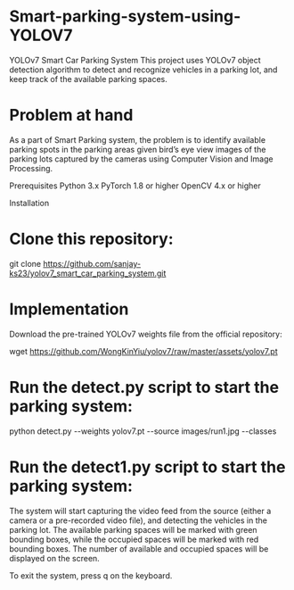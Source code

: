 # Smart-parking-system-using-YOLOV7

YOLOv7 Smart Car Parking System
This project uses YOLOv7 object detection algorithm to detect and recognize vehicles in a parking lot, and keep track of the available parking spaces.

# Problem at hand
As a part of Smart Parking system, the problem is to identify available parking spots in the parking areas given bird’s eye view images of the parking lots captured by the cameras using Computer Vision and Image Processing.

Prerequisites
Python 3.x
PyTorch 1.8 or higher
OpenCV 4.x or higher

Installation

# Clone this repository:

git clone https://github.com/sanjay-ks23/yolov7_smart_car_parking_system.git

# Implementation

Download the pre-trained YOLOv7 weights file from the official repository:

wget https://github.com/WongKinYiu/yolov7/raw/master/assets/yolov7.pt

# Run the detect.py script to start the parking system:

python detect.py --weights yolov7.pt --source images/run1.jpg --classes 

# Run the detect1.py script to start the parking system:

The system will start capturing the video feed from the source (either a camera or a pre-recorded video file), and detecting the vehicles in the parking lot. The available parking spaces will be marked with green bounding boxes, while the occupied spaces will be marked with red bounding boxes. The number of available and occupied spaces will be displayed on the screen.

To exit the system, press q on the keyboard.
